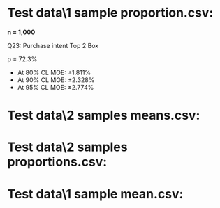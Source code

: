 # Test data\1 sample proportion.csv:

**n = 1,000**

Q23: Purchase intent Top 2 Box

p = 72.3%

- At 80% CL MOE: ±1.811%
- At 90% CL MOE: ±2.328%
- At 95% CL MOE: ±2.774%

# Test data\2 samples means.csv:



# Test data\2 samples proportions.csv:



# Test data\1 sample mean.csv:


